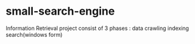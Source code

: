 # small-search-engine
Information Retrieval project consist of 3 phases :
data crawling 
indexing 
search(windows form)
